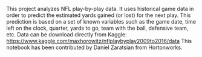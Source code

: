 This project analyzes NFL play-by-play data. It uses historical game data in order to predict the estimated yards gained (or lost) for the next play. This prediction is based on a set of known variables such as the game date, time left on the clock, quarter, yards to go, team with the ball, defensive team, etc. 
Data can be download directly from Kaggle: https://www.kaggle.com/maxhorowitz/nflplaybyplay2009to2016/data
This notebook has been contributed by Daniel Zaratsian from Hortonworks.